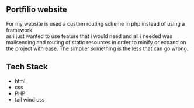 <section>
  <h1> Portfilio website </h1>
</section>

<section>
    <p> For my website is used a custom routing scheme in php instead of using a framework <br/>
      as i just wanted to use feature that i would need and all i needed was mailsending and 
      routing of static resources in order to minify or expand on the project with ease.
      The simplier something is the less that can go wrong. 
    </P>
  
 </section>

<section>
  <h2> Tech Stack </h2>
  <ul>
    <li> html </li>
    <li> css </li>
    <li> PHP </li>
    <li> tail wind css </li>
  </ul>
</section>

